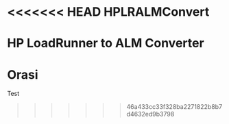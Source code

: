 <<<<<<< HEAD
HPLRALMConvert
==============

HP LoadRunner to ALM Converter
=======
# Orasi
Test
>>>>>>> 46a433cc33f328ba2271822b8b7d4632ed9b3798
